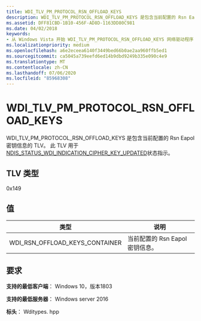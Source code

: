 ```yaml
---
title: WDI_TLV_PM_PROTOCOL_RSN_OFFLOAD_KEYS
description: WDI_TLV_PM_PROTOCOL_RSN_OFFLOAD_KEYS 是包含当前配置的 Rsn Eapol 密钥信息的 TLV。
ms.assetid: DFF81CBD-1B10-456F-AD8D-1163DD80C981
ms.date: 04/02/2018
keywords:
- 从 Windows Vista 开始 WDI_TLV_PM_PROTOCOL_RSN_OFFLOAD_KEYS 网络驱动程序
ms.localizationpriority: medium
ms.openlocfilehash: a6e2eceea6140f3449bed66b0ae2aa960ffb5ed1
ms.sourcegitcommit: ca5045a739eefd6ed14b9dbd9249b335e090c4e9
ms.translationtype: MT
ms.contentlocale: zh-CN
ms.lasthandoff: 07/06/2020
ms.locfileid: "85968308"
---
```

# <a name="wdi_tlv_pm_protocol_rsn_offload_keys"></a>WDI_TLV_PM_PROTOCOL_RSN_OFFLOAD_KEYS

WDI_TLV_PM_PROTOCOL_RSN_OFFLOAD_KEYS 是包含当前配置的 Rsn Eapol 密钥信息的 TLV。 此 TLV 用于[NDIS_STATUS_WDI_INDICATION_CIPHER_KEY_UPDATED](ndis-status-wdi-indication-cipher-key-updated.md)状态指示。

## <a name="tlv-type"></a>TLV 类型

0x149

## <a name="values"></a>值

| 类型 | 说明 |
| --- | --- |
| WDI_RSN_OFFLOAD_KEYS_CONTAINER | 当前配置的 Rsn Eapol 密钥信息。 |

## <a name="requirements"></a>要求

**支持的最低客户端**： Windows 10，版本1803

**支持的最低服务器**： Windows server 2016

**标头**： Wditypes. hpp

